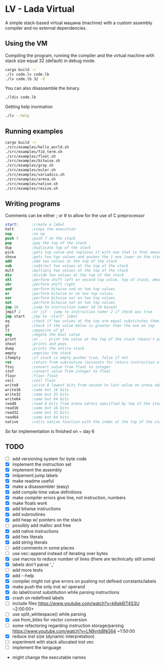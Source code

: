 # LV - Lada Virtual
A simple stack-based virtual машина (machine) with a custom assembly compiler and no external dependencies.

## Using the VM
Compiling the program, running the compiler and the virtual machine with stack size equal 32 (default) in debug mode.

``` sh
cargo build -r
./lc code.lv code.lb
./lv code.lb 32 -d
```

You can also disassemble the binary.
```sh
./ldis code.lb
```

Getting help inormation
```sh
./lv --help
```

## Running examples
```sh
cargo build -r
./src/examples/hello_world.sh
./src/examples/fib_term.sh
./src/examples/float.sh
./src/examples/bitwise.sh
./src/examples/gray.sh
./src/examples/euler.sh
./src/examples/variadics.sh
./src/examples/arena.sh
./src/examples/native.sh
./src/examples/resize.sh
```

## Writing programs
Comments can be either ; or # to allow for the use of C preprocessor
``` nasm
start:      ;create a label
halt        ;stops the execution
nop         ;no op
push 7      ;push 7 on the stack
pop         ;pop the top of the stack
dup         ;duplicate top of the stack
pick        ;gets top value and replaces it with one that is that amount lower in the stack
shove       ;gets two top values and pushes the 1 one lower on the stack by the amount specified by the second
add         ;add two values at the top of the stack
sub         ;subtract two values at the top of the stack
mult        ;multiply two values at the top of the stack
div         ;divide two values at the top of the stack
shl         ;perform shift left on second top value, top of stack, amount of times
shr         ;perform shift right
and         ;perform bitwise and on two top values
or          ;perform bitwise or on two top values
xor         ;perform bitwise xor on two top values
not         ;perform bitwise not on two top values
jmp 10      ;jump to instruction numer 10 (0 based)
jmpif 2     ;or jif - jump to instruction numer 2 if check was true
jmp start   ;jmp to 'start' label
eq          ;check if two values at the top are equal substitutes them with the result
gt          ;check if the value below is greater than the one on top
lt          ;opposite of gt
neg         ;negate the bool value
print       ;or . - print the value at the top of the stack (doesn't pop it)
shout       ;prints and pops
dump        ;prints the entire stack
empty       ;empties the stack
ifempty     ;if stack is empty pushes true, false if not
ret         ;return from subroutine (accounts for return instruction offset, see examples/implementation)
ftoi        ;convert value from float to integer
itof        ;convert value from integer to float
floor       ;floor float
ceil        ;ceil float
write8      ;write 8 lowest bits from second to last value on arena adress sepcified by top of the stack
write16     ;same but 16 bits
write32     ;same but 32 bits
write64     ;same but 64 bits
read8       ;read 8 bits from arena adress specified by top of the stack
read16      ;same but 16 bits
read32      ;same but 32 bits
read64      ;same but 64 bits
native      ;calls native function with the index at the top of the stack
```

So far implementation is finished on ~ day 6

## TODO
- [ ] add versioning system for byte code
- [x] implement the instruction set
- [x] implement the assembly
- [x] imlpement jump labels
- [x] make readme useful
- [x] make a disassembler (easy)
- [x] add compile time value definitions
- [x] make compiler errors give line, not instruction, numbers
- [x] make floats work
- [x] add bitwise instructions
- [x] add subroutines
- [x] add heap w/ pointers on the stack
- [ ] possibly add malloc and free
- [x] add native instructions
- [x] add hex literals
- [x] add string literals
- [ ] add comments in some places
- [ ] use vec::append instead of iterating over bytes
- [x] use macros to reduce number of lines (there are technically still some)
- [x] labels don't parse '_'
- [ ] add more tests
- [x] add --help
- [x] compiler might not give errors on pushing not defined constants/labels
- [x] make push the only inst w/ operand
- [x] do label/const substitution while parsing instructions
- [x] crash on redefined labels
- [ ] include files https://www.youtube.com/watch?v=k6qk6lT4S3U ~2:00:00+
- [ ] use split_whitespace() while parsing
- [x] use from_bites for vector conversion
- [ ] some refactoring regarding instruction storage/parsing https://www.youtube.com/watch?v=LN9vrbBNG64 ~1:50:00
- [x] reduce inst size (dynamic interpretation)
- [ ] experiment with stack allocated inst vec
- [ ] implement the language
- might change the executable names
